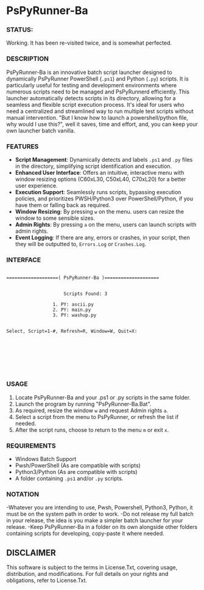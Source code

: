 # PsPyRunner-Ba

### STATUS: 
Working. It has been re-visited twice, and is somewhat perfected.

### DESCRIPTION
PsPyRunner-Ba is an innovative batch script launcher designed to dynamically PsPyRunner PowerShell (`.ps1`) and Python (`.py`) scripts. It is particularly useful for testing and development environments where numerous scripts need to be managed and PsPyRunnerd efficiently. This launcher automatically detects scripts in its directory, allowing for a seamless and flexible script execution process. It's ideal for users who need a centralized and streamlined way to run multiple test scripts without manual intervention. "But I know how to launch a powershell/python file, why would I use this?", well it saves, time and effort, and, you can keep your own launcher batch vanilla.

### FEATURES
- **Script Management**: Dynamically detects and labels `.ps1` and `.py` files in the directory, simplifying script identification and execution.
- **Enhanced User Interface**: Offers an intuitive, interactive menu with window resizing options (C60xL30, C50xL40, C70xL20) for a better user experience.
- **Execution Support**: Seamlessly runs scripts, bypassing execution policies, and prioritizes PWSH/Python3 over PowerShell/Python, if you have them or falling back as required.
- **Window Resizing**: By pressing `w` on the menu. users can resize the window to some sensible sizes.
- **Admin Rights**: By pressing `a` on the menu, users can launch scripts with admin rights.
- **Event Logging**: If there are any, errors or crashes, in your script, then they will be outputted to, `Errors.Log` or `Crashes.Log`.   

### INTERFACE
```

===================( PsPyRunner-Ba )====================


                     Scripts Found: 3

                 1. PY: ascii.py
                 2. PY: main.py
                 3. PY: washup.py


Select, Script=1-#, Refresh=R, Window=W, Quit=X:








```

### USAGE
1. Locate PsPyRunner-Ba and your .ps1 or .py scripts in the same folder.
2. Launch the program by running "PsPyRunner-Ba.Bat".
3. As required, resize the window `w` and request Admin rights `a`.
4. Select a script from the menu to PsPyRunner, or refresh the list if needed.
5. After the script runs, choose to return to the menu `m` or exit `x`.

### REQUIREMENTS
- Windows Batch Support
- Pwsh/PowerShell (As are compatible with scripts)
- Python3/Python (As are compatible with scripts)
- A folder containing `.ps1` and/or `.py` scripts.

### NOTATION
-Whatever you are intending to use, Pwsh, Powershell, Python3, Python, it must be on the system path in order to work.
-Do not release my full batch in your release, the idea is you make a simpler batch launcher for your release.
-Keep PsPyRunner-Ba in a folder on its own alongside other folders containing scripts for developing, copy-paste it where needed.

## DISCLAIMER
This software is subject to the terms in License.Txt, covering usage, distribution, and modifications. For full details on your rights and obligations, refer to License.Txt.
